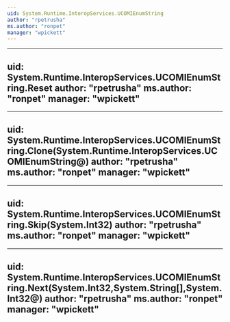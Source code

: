 ```yaml
---
uid: System.Runtime.InteropServices.UCOMIEnumString
author: "rpetrusha"
ms.author: "ronpet"
manager: "wpickett"
---
```


---
uid: System.Runtime.InteropServices.UCOMIEnumString.Reset
author: "rpetrusha"
ms.author: "ronpet"
manager: "wpickett"
---

---
uid: System.Runtime.InteropServices.UCOMIEnumString.Clone(System.Runtime.InteropServices.UCOMIEnumString@)
author: "rpetrusha"
ms.author: "ronpet"
manager: "wpickett"
---

---
uid: System.Runtime.InteropServices.UCOMIEnumString.Skip(System.Int32)
author: "rpetrusha"
ms.author: "ronpet"
manager: "wpickett"
---

---
uid: System.Runtime.InteropServices.UCOMIEnumString.Next(System.Int32,System.String[],System.Int32@)
author: "rpetrusha"
ms.author: "ronpet"
manager: "wpickett"
---
